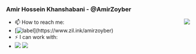 ### Amir Hossein Khanshabani - @AmirZoyber    <p style="margin-top: 1px; margin-left: 0px;">
  <img align="right" src="https://github-readme-stats.vercel.app/api?username=amirzoyber&theme=blue-green">
</p>

- 📫 How to reach me:
- [![label](https://img.shields.io/badge/AmirZoyber-Links-Blue?style=for-the-badge&logo=[appveyor](https://simpleicons.org/icons/aboutdotme.svg))](https://www.zil.ink/amirzoyber) 
- ⚡ I can work with: 
- <img src="https://img.shields.io/badge/Python-FFD43B?style=for-the-badge&logo=python&logoColor=blue"> <img src="https://img.shields.io/badge/Linux -Linux.svg?style=for-the-badge&logo=Linux&logoColor=white&color=important">




<!--

<p>
  <img align="right" src="https://github-readme-stats.vercel.app/api?username=amirzoyber&theme=blue-green" >
</p>


<p style="margin-top: 1px; margin-left: 0px;">
  <img align="right" src="https://github-readme-stats.vercel.app/api?username=amirzoyber&theme=blue-green">
</p>

### Hi there 👋
- 💬 Ask me about ...

**AmirZoyber/AmirZoyber** is a ✨ _special_ ✨ repository because its `README.md` (this file) appears on your GitHub profile.

Here are some ideas to get you started:

- 🔭 I’m currently working on ...
- 🌱 I’m currently learning ...
- 👯 I’m looking to collaborate on ...
- 🤔 I’m looking for help with ...
- 💬 Ask me about ...
- 📫 How to reach me: ...
- 😄 Pronouns: ...
- ⚡ Fun fact: ...
![GitHub stats]()

https://img.shields.io/badge/-Python-FBFF08

<p>
  <img indent="120px" align="center" src="https://img.shields.io/badge/Python-FFD43B?style=for-the-badge&logo=python&logoColor=blue">
  <img align="center" src="https://img.shields.io/badge/Linux -Linux.svg?style=for-the-badge&logo=Linux&logoColor=white&color=important">
</p>
-->

